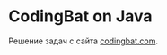 <h1 class="title">CodingBat on Java</h1>
<p>Решение задач с сайта <a href="https://codingbat.com/java" target="_blank">codingbat.com</a>.</p>
<ol>
</ol>